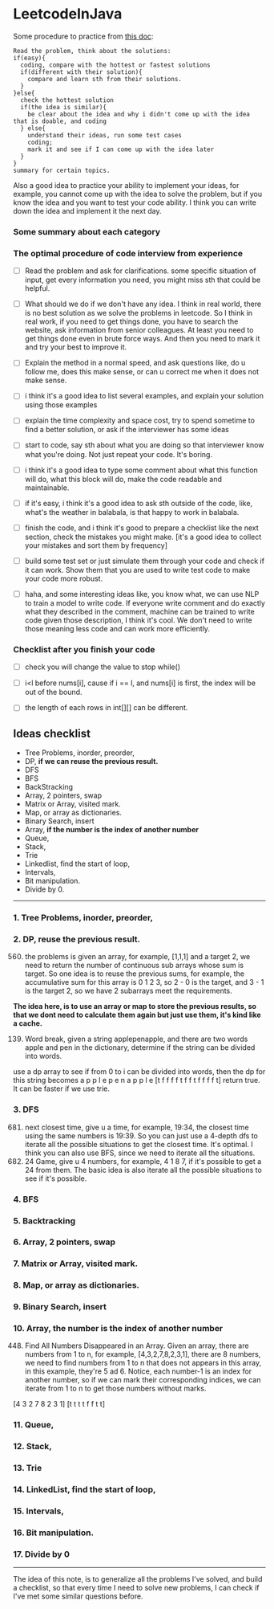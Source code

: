 # LeetcodeInJava

Some procedure to practice from [this doc](https://docs.google.com/document/d/1yxATCtTuv5ZgomU2AeL6luNwPWvHSBYSh7V8FLvtLM8/edit#):

```
Read the problem, think about the solutions:
if(easy){
  coding, compare with the hottest or fastest solutions
  if(different with their solution){
    compare and learn sth from their solutions.
  }
}else{
  check the hottest solution
  if(the idea is similar){
    be clear about the idea and why i didn't come up with the idea that is doable, and coding
  } else{
    understand their ideas, run some test cases
    coding;
    mark it and see if I can come up with the idea later
  }
}
summary for certain topics.
```

Also a good idea to practice your ability to implement your ideas, for example, you cannot come up with the idea to solve the problem, but if you know the idea and you want to test your code ability. I think you can write down the idea and implement it the next day.



### Some summary about each category



### The optimal procedure of code interview from experience

- [ ] Read the problem and ask for clarifications. some specific situation of input, get every information you need, you might miss sth that could be helpful.
- [ ] What should we do if we don't have any idea. I think in real world, there is no best solution as we solve the problems in leetcode. So I think in real work, if you need to get things done, you have to search the website, ask information from senior colleagues. At least you need to get things done even in brute force ways. And then you need to mark it and try your best to improve it.
- [ ] Explain the method in a normal speed, and ask questions like, do u follow me, does this make sense, or can u correct me when it does not make sense.
- [ ] i think it's a good idea to list several examples, and explain your solution using those examples
- [ ] explain the time complexity and space cost, try to spend sometime to find a better solution, or ask if the interviewer has some ideas
- [ ] start to code, say sth about what you are doing so that interviewer know what you're doing. Not just repeat your code. It's boring.  
- [ ] i think it's a good idea to type some comment about what this function will do, what this block will do, make the code readable and maintainable.
- [ ] if it's easy, i think it's a good idea to ask sth outside of the code, like, what's the weather in balabala, is that happy to work in balabala.
- [ ] finish the code, and i think it's good to prepare a checklist like the next section, check the mistakes you might make. [it's a good idea to collect your mistakes and sort them by frequency]
- [ ] build some test set or just simulate them through your code and check if it can work. Show them that you are used to write test code to make your code more robust.
- [ ] haha, and some interesting ideas like, you know what, we can use NLP to train a model to write code. If everyone write comment and do exactly what they described in the comment, machine can be trained to write code given those description, I think it's cool. We don't need to write those meaning less code and can work more efficiently.



### Checklist after you finish your code


- [ ] check you will change the value to stop while()
- [ ] i<l before nums[i], cause if i == l, and nums[i] is first, the index will be out of the bound.
- [ ] the length of each rows in int[][] can be different.


## Ideas checklist


- Tree Problems, inorder, preorder,
- DP, **if we can reuse the previous result.**
- DFS
- BFS
- BackStracking
- Array, 2 pointers, swap
- Matrix or Array, visited mark.
- Map, or array as dictionaries.
- Binary Search, insert
- Array, **if the number is the index of another number**
- Queue,
- Stack,
- Trie
- Linkedlist, find the start of loop,
- Intervals,
- Bit manipulation.
- Divide by 0.


---

### 1. Tree Problems, inorder, preorder,

### 2. DP, reuse the previous result.

560. the problems is given an array, for example, [1,1,1] and a target 2,
we need to return the number of continuous sub arrays whose sum is target. So one idea is to reuse the previous sums,
for example, the accumulative sum for this array is 0 1 2 3, so 2 - 0 is the target, and 3 - 1 is the target 2, so we have 2 subarrays meet the requirements.

**The idea here, is to use an array or map to store the previous results, so that we dont need to calculate them again but just use them, it's kind like a cache.**

139. Word break, given a string applepenapple, and there are two words apple and pen in the dictionary, determine if the string can be divided into words.

use a dp array to see if from 0 to i can be divided into words,
then the dp for this string becomes
   a p p l e p e n a p p l e
[t f f f f t f f t f f f f t]
return true.
It can be faster if we use trie.


### 3. DFS

681. next closest time, give u a time, for example, 19:34, the closest time using the same numbers is 19:39.
So you can just use a 4-depth dfs to iterate all the possible situations to get the closest time. It's optimal.
I think you can also use BFS, since we need to iterate all the situations.
679. 24 Game, give u 4 numbers, for example, 4 1 8 7, if it's possible to get a 24 from them.
The basic idea is also iterate all the possible situations to see if it's possible.


### 4. BFS
### 5. Backtracking
### 6. Array, 2 pointers, swap
### 7. Matrix or Array, visited mark.
### 8. Map, or array as dictionaries.
### 9. Binary Search, insert
### 10. Array, the number is the index of another number

448. Find All Numbers Disappeared in an Array. Given an array, there are numbers from 1 to n, for example, [4,3,2,7,8,2,3,1], there are 8 numbers, we need to find numbers from 1 to n that does not appears in this array, in this example, they're 5 ad 6. Notice, each number-1 is an index for another number, so if we can mark their corresponding indices, we can iterate from 1 to n to get those numbers without marks.

[4 3 2 7 8 2 3 1]
[t t t t f f t t]




### 11. Queue,
### 12. Stack,
### 13. Trie
### 14. LinkedList, find the start of loop,
### 15. Intervals,
### 16. Bit manipulation.
### 17. Divide by 0

----

The idea of this note, is to generalize all the problems I've solved, and build a checklist, so that every time I need to solve new problems, I can check if I've met some similar questions before.
